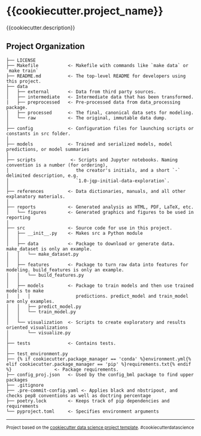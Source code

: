 {{cookiecutter.project_name}}
==============================

{{cookiecutter.description}}

Project Organization
------------

    ├── LICENSE
    ├── Makefile           <- Makefile with commands like `make data` or `make train`
    ├── README.md          <- The top-level README for developers using this project.
    ├── data
    │   ├── external       <- Data from third party sources.
    │   ├── intermediate   <- Intermediate data that has been transformed.
    |   ├── preprocessed   <- Pre-processed data from data_processing package.
    │   ├── processed      <- The final, canonical data sets for modeling.
    │   └── raw            <- The original, immutable data dump.
    │
    ├── config             <- Configuration files for launching scripts or constants in src folder. 
    │
    ├── models             <- Trained and serialized models, model predictions, or model summaries
    │
    ├── scripts             <- Scripts and Jupyter notebooks. Naming convention is a number (for ordering),
    │                         the creator's initials, and a short `-` delimited description, e.g.
    │                         `1.0-jqp-initial-data-exploration`.
    │
    ├── references         <- Data dictionaries, manuals, and all other explanatory materials.
    │
    ├── reports            <- Generated analysis as HTML, PDF, LaTeX, etc.
    │   └── figures        <- Generated graphics and figures to be used in reporting
    │
    ├── src                <- Source code for use in this project.
    │   ├── __init__.py    <- Makes src a Python module
    │   │
    │   ├── data           <- Package to download or generate data. make_dataset is only an example. 
    │   │   └── make_dataset.py
    │   │
    │   ├── features       <- Package to turn raw data into features for modeling. build_features is only an example.
    │   │   └── build_features.py
    │   │
    │   ├── models         <- Package to train models and then use trained models to make
    │   │   │                 predictions. predict_model and train_model are only examples. 
    │   │   ├── predict_model.py
    │   │   └── train_model.py
    │   │
    │   └── visualization  <- Scripts to create exploratory and results oriented visualizations
    │       └── visualize.py
    │ 
    ├── tests              <- Contains tests. 
    │ 
    ├── test_environment.py
    ├── {% if cookiecutter.package_manager == 'conda' %}environment.yml{% elif cookiecutter.package_manager == 'pip' %}requirements.txt{% endif %}                <- Package requirements.
    ├── config_proj.json   <- Used by the config_bml package to find upper packages 
    ├── .gitignore         
    ├── .pre-commit-config.yaml <- Applies black and nbstripout, and checks pep8 conventions as well as doctring percentage
    ├── poetry.lock        <- Keeps track of pip dependencies and requirements
    └── pyproject.toml     <- Specifies environment arguments


--------

<p><small>Project based on the <a target="_blank" href="https://drivendata.github.io/cookiecutter-data-science/">cookiecutter data science project template</a>. #cookiecutterdatascience</small></p>
